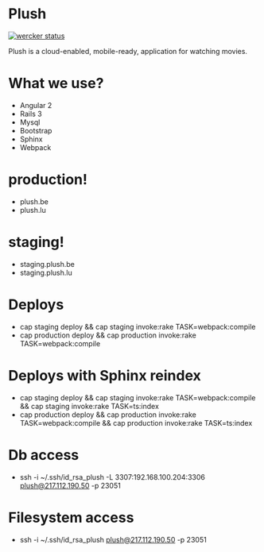 # Plush

[![wercker status](https://app.wercker.com/status/92bce29162ac58738c941c0bee761c52/s/ "wercker status")](https://app.wercker.com/project/byKey/92bce29162ac58738c941c0bee761c52)

Plush is a cloud-enabled, mobile-ready, application for watching movies.

# What we use?

  - Angular 2
  - Rails 3
  - Mysql
  - Bootstrap
  - Sphinx
  - Webpack

# production!

  - plush.be
  - plush.lu

# staging!

  - staging.plush.be
  - staging.plush.lu

# Deploys

  - cap staging deploy && cap staging invoke:rake TASK=webpack:compile
  - cap production deploy && cap production invoke:rake TASK=webpack:compile

# Deploys with Sphinx reindex

  - cap staging deploy && cap staging invoke:rake TASK=webpack:compile && cap staging invoke:rake TASK=ts:index
  - cap production deploy && cap production invoke:rake TASK=webpack:compile && cap production invoke:rake TASK=ts:index

# Db access

  - ssh -i ~/.ssh/id_rsa_plush -L 3307:192.168.100.204:3306 plush@217.112.190.50 -p 23051

# Filesystem access

  - ssh -i ~/.ssh/id_rsa_plush plush@217.112.190.50 -p 23051
